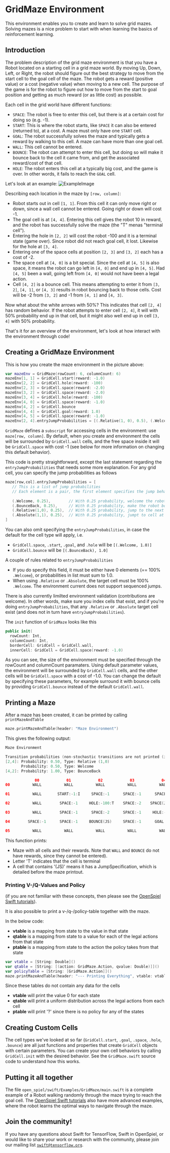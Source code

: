 # GridMaze Environment
This environment enables you to create and learn to solve grid mazes.
Solving mazes is a nice problem to start with when learning the basics of reinforcement learning. 

## Introduction
The problem description of the grid maze environment is that you have a Robot located on a starting cell in a grid maze world. 
By moving Up, Down, Left, or Right, the robot should figure out the best strategy to move from the start cell to the goal cell of the maze.
The robot gets a reward (positive value) or a cost (negative value) when moving to a new cell. The purpose of the game is for the robot to figure out how to move from the start to goal position and getting as much reward (or as little cost) as possible.

Each cell in the grid world have different functions:
* `SPACE`: The robot is free to enter this cell, but there is at a certain cost for doing so (e.g. -1).
* `START`: This is where the robot starts, like `SPACE` it can also be entered (returned to), at a cost. A maze must only have one `START` cell.
* `GOAL`: The robot successfully solves the maze and typically gets a reward by walking to this cell. A maze can have more than one goal cell.
* `WALL`: This cell cannot be entered.
* `BOUNCE`: The robot can attempt to enter this cell, but doing so will make it bounce back to the cell it came from, and get the associated reward/cost of that cell.
* `HOLE`: The robot enters this cell at a typically big cost, and the game is over. In other words, it fails to reach the `GOAL` cell.

Let's look at an example:
![ExampleImage](https://github.com/deepmind/open_spiel/blob/master/swift/Examples/GridMaze/Images/GridMazeExample.png?raw=true)

Describing each location in the maze by `[row, column]`:
* Robot starts out in cell `[1, 1]`. From this cell it can only move right or down, since a wall cell cannot be entered. Going right or down will cost -1.
* The goal cell is at `[4, 4]`. Entering this cell gives the robot 10 in reward, and the robot has successfully solve the maze (the "T" menas "terminal cell").
* Entering the hole in `[2, 2]` will cost the robot -100 and it is a terminal state (game over). Since robot did not reach goal cell, it lost. Likewise for the hole at `[3, 4]`.
* Entering one of the space cells at position `[2, 3]` and `[3, 2]` each has a cost of -2.
* The space cell at `[4, 0]` is a bit special. Since the cell at `[4, 5]` is also space, it means the robot can go left in `[4, 0]` and end up in `[4, 5]`. Had `[4, 5]` been a wall, going left from `[4, 0]` would not have been a legal action.
* Cell `[4, 2]` is a bounce cell. This means attempting to enter it from `[3, 2]`, `[4, 1]`, or `[4, 3]` results in robot bouncing back to those cells. Cost will be -2 from `[3, 2]` and -1 from `[4, 1]` and `[4, 3]`.

Now what about the white arrows with 50%? This indicates that cell `[2, 4]` has random behavior.
If the robot attempts to enter cell `[2, 4]`, it will with 50% probability end up in that cell, but it might also well end up in cell `[3, 4]` with 50% probability.

That's it for an overview of the environment, let's look at how interact with the environment through code!

## Creating a GridMaze Environment
This is how you create the maze environment in the picture above:
``` swift
var mazeEnv = GridMaze(rowCount: 6, columnCount: 6)
mazeEnv[1, 1] = GridCell.start(reward: -1.0)
mazeEnv[2, 2] = GridCell.hole(reward: -100)
mazeEnv[2, 3] = GridCell.space(reward: -2.0)
mazeEnv[3, 2] = GridCell.space(reward: -2.0)
mazeEnv[3, 4] = GridCell.hole(reward: -100)
mazeEnv[4, 0] = GridCell.space(reward: -1.0)
mazeEnv[4, 2] = GridCell.bounce
mazeEnv[4, 4] = GridCell.goal(reward: 1.0)
mazeEnv[4, 5] = GridCell.space(reward: -1.0)
mazeEnv[2, 4].entryJumpProbabilities = [(.Relative(1, 0), 0.5), (.Welcome, 0.5)]
```
`GridMaze` defines a `subscript` for accessing cells in the environment: use `maze[row, column]`.
By default, when you create and environment the cells will be surrounded by `GridCell.wall` cells, and the free space inside it will be `GridCell.space` with cost -1 (see below for more information on changing this default behavior).

This code is pretty straightforward, except the last statement regarding the `entryJumpProbabilities` that needs some more explanation.
For any grid cell, you can specify the jump probabilities as follows
``` swift
maze[row,col].entryJumpProbabilities = [
   // This is a list of jump probabilities
   // Each element is a pair, the first element specifies the jump behavior and the second the probability of it happening
   
   (.Welcome, 0.25),        // With 0.25 probability, welcome the robot to this cell
   (.BounceBack, 0.25),     // With 0.25 probability, make the robot bounce back to cell it was standing on
   (.Relative(1,0), 0.25),  // With 0.25 probability, jump to the next row (1), same column (0) in the matrix
   (.Absolute(1,1), 0.25),  // With 0.25 probability, jumpt to cell at row 1, column 1  
]
```
You can also omit specifying the `entryJumpProbabilities`, in case the default for the cell type will apply, i.e.
* `GridCell.space`, `.start`, `.goal`, and `.hole` will be `[(.Welcome, 1.0)]`
* `GridCell.bounce` will be `[(.BounceBack), 1.0]`

A couple of rules related to `entryJumpProbabilities`
* If you do specify this field, it must be either have 0 elements (== 100% `.Welcome`), or probabilities in list must sum to 1.0.
* When using `.Relative` or `.Absolute`, the target cell must be 100% `.Welcome`. The environment current does not support sequenced jumps.

There is also currently limilted environment validation (contributions are welcome).
In other words, make sure you index cells that exist, and if you're doing `entryJumpProbabilities`, that any `.Relative` or `.Absolute` target cell exist (and does not in turn have `entryJumpProbabilities`).

The `init` function of `GridMaze` looks like this
``` swift
public init(
  rowCount: Int,
  columnCount: Int,
  borderCell: GridCell = GridCell.wall,
  innerCell: GridCell = GridCell.space(reward: -1.0)
```
As you can see, the size of the environment must be specified through the rowCount and columnCount paramaters.
Using default parameter values, the environment will be surrounded by `GridCell.wall` cells, and the other cells will be `GridCell.space` with a cost of -1.0.
You can change the default by specifying these parameters, for example surround it with bounce cells by providing `GridCell.bounce` instead of the default `GridCell.wall`.

## Printing a Maze
After a maze has been created, it can be printed by calling `printMazeAndTable`
``` swift
maze.printMazeAndTable(header: "Maze Environment")
```

This gives the following output:
``` swift
Maze Environment

Transition probabilities (non-stochastic transitions are not printed (i.e as expected based on action)
[2,4]: Probability: 0.50, Type: Relative (1,0)
       Probability: 0.50, Type: Welcome
[4,2]: Probability: 1.00, Type: BounceBack

             00            01            02            03            04            05       
00          WALL          WALL          WALL          WALL          WALL          WALL      

01          WALL       START:-1:I     SPACE:-1      SPACE:-1      SPACE:-1        WALL      

02          WALL        SPACE:-1     HOLE:-100:T    SPACE:-2    SPACE(JS):-1      WALL      

03          WALL        SPACE:-1      SPACE:-2      SPACE:-1     HOLE:-100:T      WALL      

04        SPACE:-1      SPACE:-1     BOUNCE(JS)     SPACE:-1      GOAL:1:T      SPACE:-1    

05          WALL          WALL          WALL          WALL          WALL          WALL      
```

This function prints:
* Maze with all cells and their rewards. Note that `WALL` and `BOUNCE` do not have rewards, since they cannot be entered).
* Letter 'T' indicates that the cell is terminal
* A cell that contains '(JS)' means it has a JumpSpecification, which is detailed before the maze printout.

### Printing V-/Q-Values and Policy
(if you are not familiar with these concepts, then please see the [OpenSpiel Swift tutorials](https://github.com/tensorflow/examples/blob/master/community/en/swift/open_spiel)).

It is also possible to print a v-/q-/policy-table together with the maze.

In the below code:
* **vtable** is a mapping from state to the value in that state
* **qtable** is a mapping from state to a value for each of the legal actions from that state
* **ptable** is a mapping from state to the action the policy takes from that state
``` swift
var vtable = [String: Double]()
var qtable = [String: [(action: GridMaze.Action, qvalue: Double)]]()
var policyTable = [String: [GridMaze.Action]]()
maze.printMazeAndTable(header: "--- Printing Everything", vtable: vtable, qtable: qtable, ptable: policyTable)
```
Since these tables do not contain any data for the cells
* **vtable** will print the value 0 for each state
* **qtable** will print a uniform distribution across the legal actions from each cell
* **ptable** will print '?' since there is no policy for any of the states

## Creating Custom Cells
The cell types we've looked at so far (`GridCell.start`, `.goal`, `.space`, `.hole`, `.bounce`) are all just functions and properties that create `GridCell` objects with certain parameters.
You can create your own cell behaviors by calling `GridCell.init` with the desired behavior.
See the `GridMaze.swift` source code to understand how this works.

## Putting it all together
The file `open_spiel/swift/Examples/GridMaze/main.swift` is a complete example of a Robot walking randomly through the maze trying to reach the goal cell.
The [OpenSpiel Swift tutorials](https://github.com/tensorflow/examples/blob/master/community/en/swift/open_spiel) also  have more advanced examples, where the robot learns the optimal ways to navigate through the maze.

## Join the community!
If you have any questions about Swift for TensorFlow, Swift in OpenSpiel, or would like to share
your work or research with the community, please join our mailing list
[`swift@tensorflow.org`](https://groups.google.com/a/tensorflow.org/forum/#!forum/swift).
